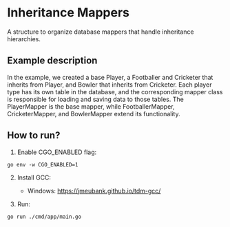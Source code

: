 # Inheritance Mappers

A structure to organize database mappers that handle inheritance hierarchies.

## Example description

In the example, we created a base Player, a Footballer and Cricketer that inherits from Player, and Bowler that inherits from Cricketer. Each player type has its own table in the database, and the corresponding mapper class is responsible for loading and saving data to those tables. The PlayerMapper is the base mapper, while FootballerMapper, CricketerMapper, and BowlerMapper extend its functionality.

## How to run?

1. Enable CGO_ENABLED flag:

```
go env -w CGO_ENABLED=1
```

2. Install GCC:

   - Windows: https://jmeubank.github.io/tdm-gcc/

3. Run:

```
go run ./cmd/app/main.go
```
